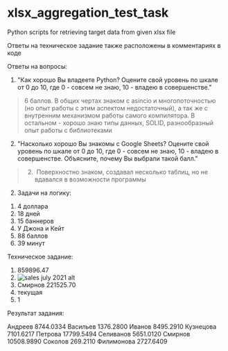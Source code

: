 # xlsx_aggregation_test_task
Python scripts for retrieving target data from given xlsx file

Ответы на техническое задание также расположены в комментариях в коде

Ответы на вопросы:
1) "Как хорошо Вы владеете Python? Оцените свой уровень по шкале от 0 до 10,
где 0 - совсем не знаю, 10 - владею в совершенстве."
> 6 баллов. В общих чертах знаком с asincio и многопоточностью (но опыт работы с этим аспектом недостаточный), а так же с внутренним механизмом работы самого компилятора. В остальном - хорошо знаю типы данных, SOLID, разнообразный опыт работы с библиотеками
2) "Насколько хорошо Вы знакомы с Google Sheets? Оцените свой уровень по
шкале от 0 до 10, где 0 - совсем не знаю, 10 - владею в совершенстве.
Объясните, почему Вы выбрали такой балл."
> 2.  Поверхностно знаком, создавал несколько таблиц, но не вдавался в возможности программы

2. Задачи на логику:
1) 4 доллара
2) 18 дней
3) 15 баннеров
4) У Джона и Кейт
5) 88 баллов
6) 39 минут

Техническое задание:
1) 859896.47
2) ![sales july 2021 alt](https://github.com/user-attachments/assets/67189edb-9842-4ca8-a027-4ee9dd1057ff)
3) Смирнов 221525.70
4) текущая
5) 1

Результат задания:

  Андреев        8744.0334
  Васильев       1376.2800
  Иванов         8495.2910
  Кузнецова      7101.6217
  Петрова       17799.5494
  Селиванов      5651.0120
  Смирнов       10508.9890
  Соколов         269.2110
  Филимонова     2727.6409
